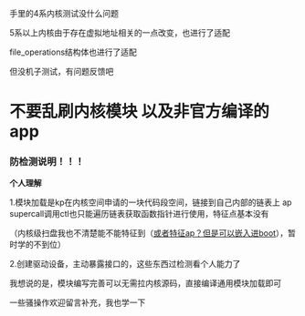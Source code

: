手里的4系内核测试没什么问题

5系以上内核由于存在虚拟地址相关的一点改变，也进行了适配

file_operations结构体也进行了适配

但没机子测试，有问题反馈吧

# 不要乱刷内核模块 以及非官方编译的app

### 防检测说明！！！

**个人理解**

1.模块加载是kp在内核空间申请的一块代码段空间，链接到自己内部的链表上
ap supercall调用ctl也只能遍历链表获取函数指针进行使用，特征点基本没有

（内核级扫盘我也不清楚能不能特征到（<u>或者特征ap？但是可以嵌入进boot</u>），暂时学的不到位）

2.创建驱动设备，主动暴露接口的，这些东西过检测看个人能力了

我想说的是，模块编写完善可以无需拉内核源码，直接编译通用模块加载即可

一些骚操作欢迎留言补充，我也学一下
